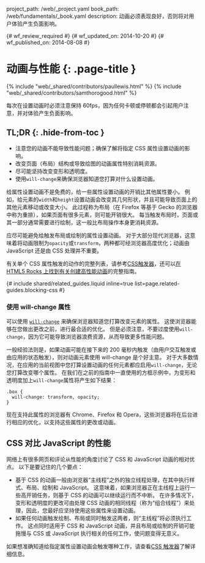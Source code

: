 project_path: /web/_project.yaml
book_path: /web/fundamentals/_book.yaml
description: 动画必须表现良好，否则将对用户体验产生负面影响。

{# wf_review_required #}
{# wf_updated_on: 2014-10-20 #}
{# wf_published_on: 2014-08-08 #}

# 动画与性能 {: .page-title }

{% include "web/_shared/contributors/paullewis.html" %}
{% include "web/_shared/contributors/samthorogood.html" %}


每次在设置动画时必须注意保持 60fps，因为任何卡顿或停顿都会引起用户注意，并对体验产生负面影响。

## TL;DR {: .hide-from-toc }
- 注意您的动画不能导致性能问题；确保了解将指定 CSS 属性设置动画的影响。
- 改变页面（布局）结构或导致绘图的动画属性特别消耗资源。
- 尽可能坚持改变变形和透明度。
- 使用<code>will-change</code>来确保浏览器知道您打算对什么设置动画。


给属性设置动画不是免费的，给一些属性设置动画的开销比其他属性要小。 例如，给元素的`width`和`height`设置动画会改变其几何形状，并且可能导致页面上的其他元素移动或改变大小。 此过程称为布局（在 Firefox 等基于 Gecko 的浏览器中称为重排），如果页面有很多元素，则可能开销很大。 每当触发布局时，页面或其一部分通常需要进行绘制，这一般比布局操作本身更消耗资源。

应尽可能避免给触发布局或绘制的属性设置动画。 对于大部分现代浏览器，这意味着将动画限制为`opacity`或`transform`，两种都可经浏览器高度优化；动画由 JavaScript 还是由 CSS 处理并不重要。

有关单个 CSS 属性触发的动作的完整列表，请参考[CSS触发器](http://csstriggers.com)，还可以[在 HTML5 Rocks 上找到有关创建高性能动画](http://www.html5rocks.com/en/tutorials/speed/high-performance-animations/)的完整指南。

{# include shared/related_guides.liquid inline=true list=page.related-guides.blocking-css #}

### 使用 will-change 属性

可以使用 [`will-change`](http://dev.w3.org/csswg/css-will-change/) 来确保浏览器知道您打算改变元素的属性。 这使浏览器能够在您做出更改之前，进行最合适的优化。 但是必须注意，不要过度使用`will-change`，因为它可能导致浏览器浪费资源，从而导致更多性能问题。

一般经验法则是，如果动画可能在接下来的 200 毫秒内触发（由用户交互触发或由应用的状态触发），则对动画元素使用 will-change 是个好主意。 对于大多数情况，在应用的当前视图中您打算设置动画的任何元素都应启用`will-change`，无论您打算改变哪个属性。 在我们在之前的指南中一直使用的方框示例中，为变形和透明度加上`will-change`属性将产生如下结果：


    .box {
      will-change: transform, opacity;
    }
    

现在支持此属性的浏览器有 Chrome、Firefox 和 Opera，这些浏览器将在后台进行相应的优化，以支持这些属性的更改或动画。

## CSS 对比 JavaScript 的性能

网络上有很多网页和评论从性能的角度讨论了 CSS 和 JavaScript 动画的相对优点。 以下是要记住的几个要点：

* 基于 CSS 的动画一般由浏览器“主线程”之外的独立线程处理，在其中执行样式、布局、绘制和 JavaScript。 这意味着，如果浏览器正在主线程上运行一些高开销任务，则基于 CSS 的动画可以继续运行而不中断。 在许多情况下，变形和透明度的更改可由处理 CSS 动画的相同线程（称为“组合线程”）来处理，因此，您最好应坚持使用这些属性来设置动画。
* 如果任何动画触发绘制、布局或同时触发这两者，则“主线程”将必须执行工作。 这点同时适用于 CSS 和 JavaScript 动画，并且布局或绘制的开销可能拖慢与 CSS 或 JavaScript 执行相关的任何工作，使问题变得无意义。

如果想准确知道给指定属性设置动画会触发哪种工作，请查看[CSS 触发器](http://csstriggers.com)了解详细信息。


